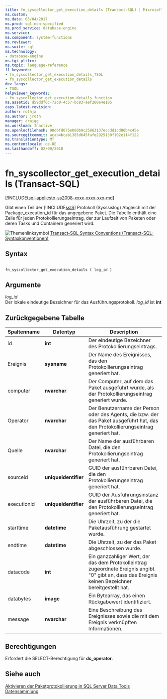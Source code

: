 ```yaml
---
title: fn_syscollector_get_execution_details (Transact-SQL) | Microsoft Docs
ms.custom: 
ms.date: 03/04/2017
ms.prod: sql-non-specified
ms.prod_service: database-engine
ms.service: 
ms.component: system-functions
ms.reviewer: 
ms.suite: sql
ms.technology:
- database-engine
ms.tgt_pltfrm: 
ms.topic: language-reference
f1_keywords:
- fn_syscollector_get_execution_details_TSQL
- fn_syscollector_get_execution_details
dev_langs:
- TSQL
helpviewer_keywords:
- fn_syscollector_get_execution_details function
ms.assetid: d59ddf0c-72c0-4c57-bc83-aef260e4e105
caps.latest.revision: 
author: rothja
ms.author: jroth
manager: craigg
ms.workload: Inactive
ms.openlocfilehash: 98d6fd075e060b9c25863137eccdd1cd86b4c45e
ms.sourcegitcommit: acab4bcab1385d645fafe2925130f102e114f122
ms.translationtype: MT
ms.contentlocale: de-DE
ms.lasthandoff: 02/09/2018
---
```

# <a name="fnsyscollectorgetexecutiondetails-transact-sql"></a>fn_syscollector_get_execution_details (Transact-SQL)
[!INCLUDE[tsql-appliesto-ss2008-xxxx-xxxx-xxx-md](../../includes/tsql-appliesto-ss2008-xxxx-xxxx-xxx-md.md)]

  Gibt einen Teil der [!INCLUDE[ssIS](../../includes/ssis-md.md)] Protokoll (Sysssislog) Abgleich mit der Package_execution_id für das angegebene Paket. Die Tabelle enthält eine Zeile für jeden Protokollierungseintrag, der zur Laufzeit von Paketen oder deren Tasks und Containern generiert wird.  
  
 ![Themenlinksymbol](../../database-engine/configure-windows/media/topic-link.gif "Topic link icon") [Transact-SQL Syntax Conventions (Transact-SQL-Syntaxkonventionen)](../../t-sql/language-elements/transact-sql-syntax-conventions-transact-sql.md)  
  
## <a name="syntax"></a>Syntax  
  
```  
  
fn_syscollector_get_execution_details ( log_id )  
```  
  
## <a name="arguments"></a>Argumente  
 *log_id*  
 Der lokale eindeutige Bezeichner für das Ausführungsprotokoll. *log_id* ist **int**  
  
## <a name="table-returned"></a>Zurückgegebene Tabelle  
  
|Spaltenname|Datentyp|Description|  
|-----------------|---------------|-----------------|  
|id|**int**|Der eindeutige Bezeichner des Protokollierungseintrags.|  
|Ereignis|**sysname**|Der Name des Ereignisses, das den Protokollierungseintrag generiert hat.|  
|computer|**nvarchar**|Der Computer, auf dem das Paket ausgeführt wurde, als der Protokollierungseintrag generiert wurde.|  
|Operator|**nvarchar**|Der Benutzername der Person oder des Agents, die bzw. der das Paket ausgeführt hat, das den Protokollierungseintrag generiert hat.|  
|Quelle|**nvarchar**|Der Name der ausführbaren Datei, die den Protokollierungseintrag generiert hat.|  
|sourceid|**uniqueidentifier**|GUID der ausführbaren Datei, die den Protokollierungseintrag generiert hat.|  
|executionid|**uniqueidentifier**|GUID der Ausführungsinstanz der ausführbaren Datei, die den Protokollierungseintrag generiert hat.|  
|starttime|**datetime**|Die Uhrzeit, zu der die Paketausführung gestartet wurde.|  
|endtime|**datetime**|Die Uhrzeit, zu der das Paket abgeschlossen wurde.|  
|datacode|**int**|Ein ganzzahliger Wert, der das dem Protokolleintrag zugeordnete Ereignis angibt. "0" gibt an, dass das Ereignis keinen Bezeichner bereitgestellt hat.|  
|databytes|**image**|Ein Bytearray, das einen Rückgabewert identifiziert.|  
|message|**nvarchar**|Eine Beschreibung des Ereignisses sowie die mit dem Ereignis verknüpften Informationen.|  
  
## <a name="permissions"></a>Berechtigungen  
 Erfordert die SELECT-Berechtigung für **dc_operator**.  
  
## <a name="see-also"></a>Siehe auch  
 [Aktivieren der Paketprotokollierung in SQL Server Data Tools](../../integration-services/performance/integration-services-ssis-logging.md#server_logging)   
 [Datensammlung](../../relational-databases/data-collection/data-collection.md)  
  
  
